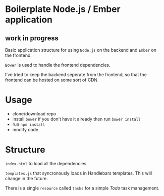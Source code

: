 Boilerplate Node.js / Ember application
=======================================

## work in progress

Basic application structure for using `Node.js` on the backend and `Ember` on the frontend.

`Bower` is used to handle the frontend dependencies.

I've tried to keep the backend seperate from the frontend, so that the frontend can be hosted on some sort of CDN.


Usage
=====

* clone/download repo
* install `bower` if you don't have it already then run `bower install`
* run `npm install`
* modify code


Structure
=========

`index.html` to load all the dependencies.

`templates.js` that syncronously loads in Handlebars templates. This will change in the future.

There is a single `resource` called `tasks` for a simple _Todo_ task management.
